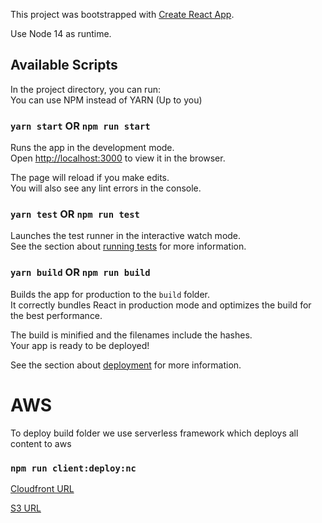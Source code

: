 This project was bootstrapped with [Create React App](https://github.com/facebook/create-react-app).

Use Node 14 as runtime.

## Available Scripts

In the project directory, you can run:  
You can use NPM instead of YARN (Up to you)  

### `yarn start` OR `npm run start`

Runs the app in the development mode.<br />
Open [http://localhost:3000](http://localhost:3000) to view it in the browser.

The page will reload if you make edits.<br />
You will also see any lint errors in the console.

### `yarn test` OR `npm run test`

Launches the test runner in the interactive watch mode.<br />
See the section about [running tests](https://facebook.github.io/create-react-app/docs/running-tests) for more information.

### `yarn build` OR `npm run build`

Builds the app for production to the `build` folder.<br />
It correctly bundles React in production mode and optimizes the build for the best performance.

The build is minified and the filenames include the hashes.<br />
Your app is ready to be deployed!

See the section about [deployment](https://facebook.github.io/create-react-app/docs/deployment) for more information.

# AWS

To deploy build folder we use serverless framework which deploys all content to aws

### `npm run client:deploy:nc`

[Cloudfront URL](https://d1a5hixbcdn5bv.cloudfront.net)

[S3 URL](https://rpayeras-shop-react-redux-cloudfront-bucket.s3.amazonaws.com)
